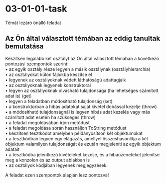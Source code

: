 # 03-01-01-task
Témát lezáró önálló feladat  
## Az Ön által választott témában az eddig tanultak bemutatása

Készítsen legalább két osztályt az Ön által választott témában a következő pontozási szempontok szerint:  
•	az egyik osztály része legyen a másik osztálynak (osztályhierarchia)  
•	az osztályokat külön fájlokba készítse el  
•	legyenek az osztályoknak védett láthatóságú adattagjaik  
•	az osztályoknak legyenek konstruktorai  
•	legyen az osztályoknak olvasható tulajdonsága (ha lehetséges számított adat is) (get)  
•	legyen a feladatban módosítható tulajdonság (set)  
•	a konstruktorban a hibás adatokat saját kivétel dobással kezelje (throw)  
•	a módosítható tulajdonságnál is legyen hibás adat kezelés vagy más számított adat esetén ha szükséges (throw)  
•	a feladat megoldásában írjon metódust  
•	a feladat megoldása során használjon ToString metódust  
•	készítsen tesztkódot amelyben példányosítson két objektumokat  
•	a tesztkódban legyen egy elágazás, amellyel összeshasonlítja a két objektum valamilyen tulajdonságát és ezután megjeleníti az egyik objektum adatait  
•	a tesztkódba jelentkező kivételeket kezelje, és a hibaüzeneteket jelenítse meg a konzolon és az output ablakban is  
•	az osztályok kódjában legyenek megjegyzések.

A feladat ezen szempontok alapján lesz pontozva!
